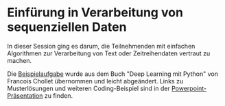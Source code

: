 # Einfürung in Verarbeitung von sequenziellen Daten
In dieser Session ging es darum, die Teilnehmenden mit einfachen Algorithmen zur Verarbeitung von Text oder Zeitreihendaten vertraut zu machen. 

Die [Beispielaufgabe](/06_Sequenzielle%20Daten/Coding_task_6.ipynb) wurde aus dem Buch "Deep Learning mit Python" von Francois Chollet übernommen und leicht abgeändert. Links zu Musterlösungen und weiteren Coding-Beispiel sind in der [Powerpoint-Präsentation](/02_Datengedöns%20und%20ML%20in%20Python/begleitete%20Uebung.ipynb) zu finden.
